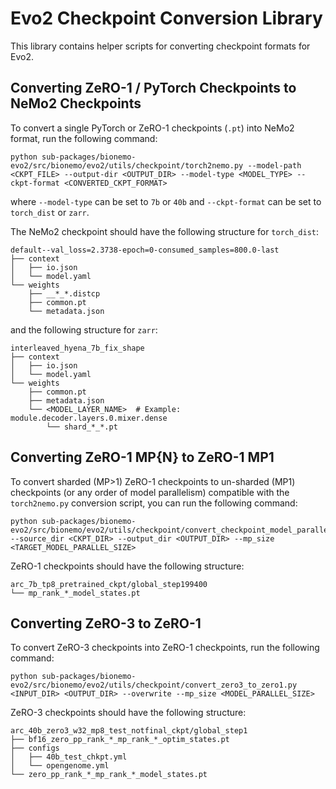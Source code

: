 # Evo2 Checkpoint Conversion Library

This library contains helper scripts for converting checkpoint formats for Evo2.

## Converting ZeRO-1 / PyTorch Checkpoints to NeMo2 Checkpoints

To convert a single PyTorch or ZeRO-1 checkpoints (`.pt`) into NeMo2 format, run the following command:
```
python sub-packages/bionemo-evo2/src/bionemo/evo2/utils/checkpoint/torch2nemo.py --model-path <CKPT_FILE> --output-dir <OUTPUT_DIR> --model-type <MODEL_TYPE> --ckpt-format <CONVERTED_CKPT_FORMAT>
```
where `--model-type` can be set to `7b` or `40b` and `--ckpt-format` can be set to `torch_dist` or `zarr`.

The NeMo2 checkpoint should have the following structure for `torch_dist`:
```
default--val_loss=2.3738-epoch=0-consumed_samples=800.0-last
├── context
│   ├── io.json
│   └── model.yaml
└── weights
    ├── __*_*.distcp
    ├── common.pt
    └── metadata.json
```
and the following structure for `zarr`:
```
interleaved_hyena_7b_fix_shape
├── context
│   ├── io.json
│   └── model.yaml
└── weights
    ├── common.pt
    ├── metadata.json
    └── <MODEL_LAYER_NAME>  # Example: module.decoder.layers.0.mixer.dense
        └── shard_*_*.pt
```

## Converting ZeRO-1 MP{N} to ZeRO-1 MP1

To convert sharded (MP>1) ZeRO-1 checkpoints to un-sharded (MP1) checkpoints (or any order of model parallelism) compatible with the `torch2nemo.py` conversion script, you can run the following command:
```
python sub-packages/bionemo-evo2/src/bionemo/evo2/utils/checkpoint/convert_checkpoint_model_parallel_evo2.py --source_dir <CKPT_DIR> --output_dir <OUTPUT_DIR> --mp_size <TARGET_MODEL_PARALLEL_SIZE>
```

ZeRO-1 checkpoints should have the following structure:
```
arc_7b_tp8_pretrained_ckpt/global_step199400
└── mp_rank_*_model_states.pt
```

## Converting ZeRO-3 to ZeRO-1

To convert ZeRO-3 checkpoints into ZeRO-1 checkpoints, run the following command:
```
python sub-packages/bionemo-evo2/src/bionemo/evo2/utils/checkpoint/convert_zero3_to_zero1.py <INPUT_DIR> <OUTPUT_DIR> --overwrite --mp_size <MODEL_PARALLEL_SIZE>
```

ZeRO-3 checkpoints should have the following structure:
```
arc_40b_zero3_w32_mp8_test_notfinal_ckpt/global_step1
├── bf16_zero_pp_rank_*_mp_rank_*_optim_states.pt
├── configs
│   ├── 40b_test_chkpt.yml
│   └── opengenome.yml
└── zero_pp_rank_*_mp_rank_*_model_states.pt
```
